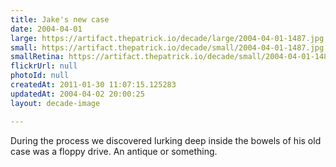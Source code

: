 ```yaml
---
title: Jake's new case
date: 2004-04-01
large: https://artifact.thepatrick.io/decade/large/2004-04-01-1487.jpg
small: https://artifact.thepatrick.io/decade/small/2004-04-01-1487.jpg
smallRetina: https://artifact.thepatrick.io/decade/small/2004-04-01-1487@2x.jpg
flickrUrl: null
photoId: null
createdAt: 2011-01-30 11:07:15.125283
updatedAt: 2004-04-02 20:00:25
layout: decade-image

---
```

During the process we discovered lurking deep inside the bowels of his old case was a floppy drive. An antique or something.
